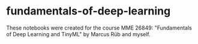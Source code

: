 # fundamentals-of-deep-learning
These notebooks were created for the course MME 26849: "Fundamentals of Deep Learning and TinyML" by Marcus Rüb and myself.

